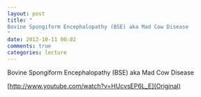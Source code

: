```yaml
---
layout: post
title: "
Bovine Spongiform Encephalopathy (BSE) aka Mad Cow Disease
"
date: 2012-10-11 00:02
comments: true
categories: lecture
---
```


Bovine Spongiform Encephalopathy (BSE) aka Mad Cow Disease

[http://www.youtube.com/watch?v=HUcvsEP6L_E](Original)

